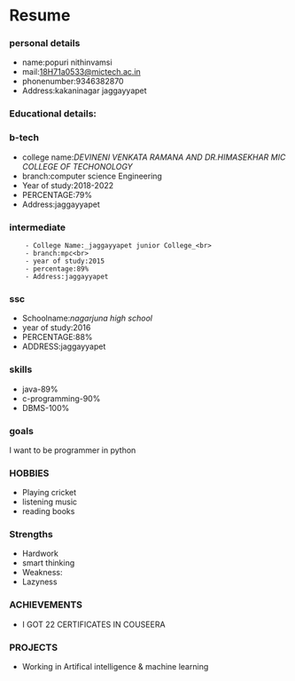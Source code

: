 # Resume

### personal details

- name:popuri nithinvamsi
- mail:18H71a0533@mictech.ac.in<br>
- phonenumber:9346382870
- Address:kakaninagar jaggayyapet
### Educational details:

### **b-tech**

- college name:_DEVINENI VENKATA RAMANA AND DR.HIMASEKHAR MIC  COLLEGE OF TECHONOLOGY_<br>
- branch:computer science Engineering
- Year of study:2018-2022
- PERCENTAGE:79%
- Address:jaggayyapet<br>

### **intermediate**
        - College Name:_jaggayyapet junior College_<br>
        - branch:mpc<br>
        - year of study:2015
        - percentage:89%
        - Address:jaggayyapet
        
        
### **ssc**
- Schoolname:_nagarjuna high school_<br>
- year of study:2016<br>
- PERCENTAGE:88%
- ADDRESS:jaggayyapet<br>
### **skills**
- java-89%
- c-programming-90%
- DBMS-100%
### **goals**
I want to be programmer in python 
### **HOBBIES**

 - Playing cricket<br>
 - listening music<br>
 - reading books<br>
 
 ### **Strengths**
 
 - Hardwork
 - smart thinking
 - Weakness:
 - Lazyness

### **ACHIEVEMENTS**

- I GOT 22 CERTIFICATES IN COUSEERA
### **PROJECTS**
- Working in Artifical intelligence & machine learning
 

